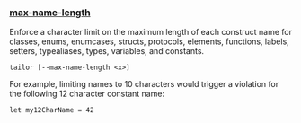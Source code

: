 ### [max-name-length](https://github.com/sleekbyte/tailor/issues/13)
Enforce a character limit on the maximum length of each construct name for classes, enums, enumcases, structs, protocols, elements, functions, labels, setters, typealiases, types, variables, and constants.

```
tailor [--max-name-length <x>]
```

For example, limiting names to 10 characters would trigger a violation for the following 12 character constant name:

```
let my12CharName = 42
```
